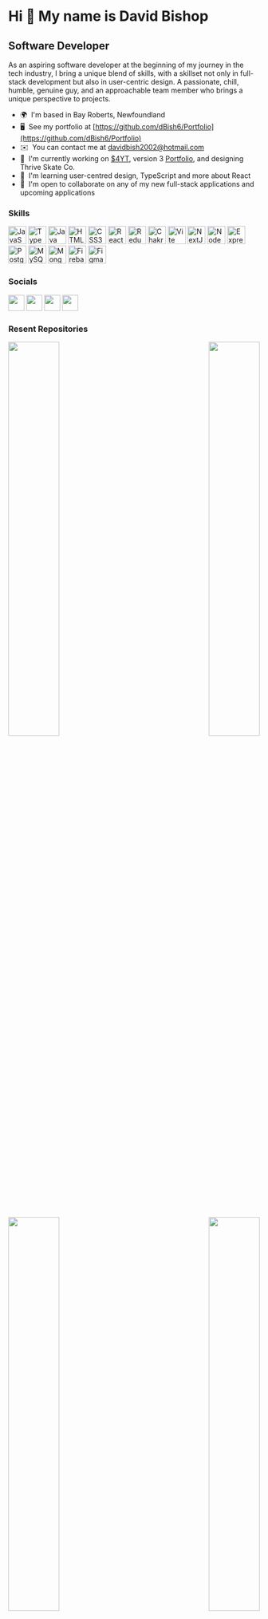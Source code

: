 Hi 👋 My name is David Bishop
=============================

Software Developer
------------------

As an aspiring software developer at the beginning of my journey in the tech industry, I bring a unique blend of skills, with a skillset not only in full-stack development but also in user-centric design. A passionate, chill, humble, genuine guy, and an approachable team member who brings a unique perspective to projects.

*   🌍  I'm based in Bay Roberts, Newfoundland
*   🖥️  See my portfolio at [https://github.com/dBish6/Portfolio](https://github.com/dBish6/Portfolio)
*   ✉️  You can contact me at [davidbish2002@hotmail.com](mailto:davidbish2002@hotmail.com)
*   🚀  I'm currently working on [$4YT](https://github.com/buildingu/s4yt_fe_2023), version 3 [Portfolio](https://github.com/dBish6/Portfolio), and designing Thrive Skate Co.
*   🧠  I'm learning user-centred design, TypeScript and more about React
*   🤝  I'm open to collaborate on any of my new full-stack applications and upcoming applications

### Skills

<p align="left">
<a href="https://developer.mozilla.org/en-US/docs/Web/JavaScript" target="_blank" rel="noreferrer"><img src="https://raw.githubusercontent.com/danielcranney/readme-generator/main/public/icons/skills/javascript-colored.svg" width="36" height="36" alt="JavaScript" /></a>
<a href="https://www.typescriptlang.org/" target="_blank" rel="noreferrer"><img src="https://raw.githubusercontent.com/danielcranney/readme-generator/main/public/icons/skills/typescript-colored.svg" width="36" height="36" alt="TypeScript" /></a>
<a href="https://www.oracle.com/java/" target="_blank" rel="noreferrer"><img src="https://raw.githubusercontent.com/danielcranney/readme-generator/main/public/icons/skills/java-colored.svg" width="36" height="36" alt="Java" /></a>
<a href="https://developer.mozilla.org/en-US/docs/Glossary/HTML5" target="_blank" rel="noreferrer"><img src="https://raw.githubusercontent.com/danielcranney/readme-generator/main/public/icons/skills/html5-colored.svg" width="36" height="36" alt="HTML5" /></a>
<a href="https://www.w3.org/TR/CSS/#css" target="_blank" rel="noreferrer"><img src="https://raw.githubusercontent.com/danielcranney/readme-generator/main/public/icons/skills/css3-colored.svg" width="36" height="36" alt="CSS3" /></a>
<a href="https://reactjs.org/" target="_blank" rel="noreferrer"><img src="https://raw.githubusercontent.com/danielcranney/readme-generator/main/public/icons/skills/react-colored.svg" width="36" height="36" alt="React" /></a>
<a href="https://redux.js.org/" target="_blank" rel="noreferrer"><img src="https://raw.githubusercontent.com/danielcranney/readme-generator/main/public/icons/skills/redux-colored.svg" width="36" height="36" alt="Redux" /></a>
<a href="https://chakra-ui.com/" target="_blank" rel="noreferrer"><img src="https://raw.githubusercontent.com/danielcranney/readme-generator/main/public/icons/skills/chakra-colored.svg" width="36" height="36" alt="Chakra UI" /></a>
<a href="https://vitejs.dev/" target="_blank" rel="noreferrer"><img src="https://raw.githubusercontent.com/danielcranney/readme-generator/main/public/icons/skills/vite-colored.svg" width="36" height="36" alt="Vite" /></a>
<a href="https://nextjs.org/docs" target="_blank" rel="noreferrer"><img src="https://raw.githubusercontent.com/danielcranney/readme-generator/main/public/icons/skills/nextjs-colored-dark.svg" width="36" height="36" alt="NextJs" /></a>
<a href="https://nodejs.org/en/" target="_blank" rel="noreferrer"><img src="https://raw.githubusercontent.com/danielcranney/readme-generator/main/public/icons/skills/nodejs-colored.svg" width="36" height="36" alt="NodeJS" /></a>
<a href="https://expressjs.com/" target="_blank" rel="noreferrer"><img src="https://raw.githubusercontent.com/danielcranney/readme-generator/main/public/icons/skills/express-colored-dark.svg" width="36" height="36" alt="Express" /></a>
<a href="https://www.postgresql.org/" target="_blank" rel="noreferrer"><img src="https://raw.githubusercontent.com/danielcranney/readme-generator/main/public/icons/skills/postgresql-colored.svg" width="36" height="36" alt="PostgreSQL" /></a>
<a href="https://www.mysql.com/" target="_blank" rel="noreferrer"><img src="https://raw.githubusercontent.com/danielcranney/readme-generator/main/public/icons/skills/mysql-colored.svg" width="36" height="36" alt="MySQL" /></a>
<a href="https://www.mongodb.com/" target="_blank" rel="noreferrer"><img src="https://raw.githubusercontent.com/danielcranney/readme-generator/main/public/icons/skills/mongodb-colored.svg" width="36" height="36" alt="MongoDB" /></a>
<a href="https://firebase.google.com/" target="_blank" rel="noreferrer"><img src="https://raw.githubusercontent.com/danielcranney/readme-generator/main/public/icons/skills/firebase-colored.svg" width="36" height="36" alt="Firebase" /></a>
<a href="https://www.figma.com/" target="_blank" rel="noreferrer"><img src="https://raw.githubusercontent.com/danielcranney/readme-generator/main/public/icons/skills/figma-colored.svg" width="36" height="36" alt="Figma" /></a>
</p>
                    
### Socials
                                
<p align="left">                         
<a href="https://discord.com/users/kingOFapples#0079" target="_blank" rel="noreferrer"><img src="https://raw.githubusercontent.com/danielcranney/readme-generator/main/public/icons/socials/discord.svg" width="32" height="32" /></a>                     
<a href="https://www.facebook.com/profile.php?id=100008327251671" target="_blank" rel="noreferrer"><img src="https://raw.githubusercontent.com/danielcranney/readme-generator/main/public/icons/socials/facebook.svg" width="32" height="32" /></a>                       
<a href="https://www.github.com/dBish6" target="_blank" rel="noreferrer"><img src="https://raw.githubusercontent.com/danielcranney/readme-generator/main/public/icons/socials/github-dark.svg" width="32" height="32" /></a>                       
<a href="https://www.linkedin.com/in/david-bishop-34a76b237/" target="_blank" rel="noreferrer"><img src="https://raw.githubusercontent.com/danielcranney/readme-generator/main/public/icons/socials/linkedin.svg" width="32" height="32" /></a>
</p>

### Resent Repositories

<div width="100%" align="center">
<a href="https://github.com/dBish6/Node_Chat_App_Demos" align="left"><img align="left" width="45%" src="https://github-readme-stats.vercel.app/api/pin/?username=dBish6&repo=Node_Chat_App_Demos&title_color=6366f1&text_color=ffffff&icon_color=6366f1&bg_color=1c1917&hide_border=true&locale=en" /></a>
<a href="https://github.com/dBish6/React_Server_Side_Rendering_Demos" align="right"><img align="right" width="45%" src="https://github-readme-stats.vercel.app/api/pin/?username=dBish6&repo=React_Server_Side_Rendering_Demos&title_color=6366f1&text_color=ffffff&icon_color=6366f1&bg_color=1c1917&hide_border=true&locale=en" /></a>
</div><br /><br /><br /><br /><br /><br /><br />

<br />


<div width="100%" align="center">
<a href="https://github.com/dBish6/Ideal_User_Authentication_Demos" align="left"><img align="left" width="45%" src="https://github-readme-stats.vercel.app/api/pin/?username=dBish6&repo=Ideal_User_Authentication_Demos&title_color=6366f1&text_color=ffffff&icon_color=6366f1&bg_color=1c1917&hide_border=true&locale=en" /></a>
<a href="https://github.com/dBish6/Scroll_Animations_Examples" align="right"><img align="right" width="45%" src="https://github-readme-stats.vercel.app/api/pin/?username=dBish6&repo=Scroll_Animations_Examples&title_color=6366f1&text_color=ffffff&icon_color=6366f1&bg_color=1c1917&hide_border=true&locale=en" /></a>
</div><br /><br /><br /><br /><br /><br /><br />

<br />

<div width="100%" align="center">
<a href="https://github.com/dBish6/Meta_Front-End_Developer_Capstone" align="left"><img align="left" width="45%" src="https://github-readme-stats.vercel.app/api/pin/?username=dBish6&repo=Meta_Front-End_Developer_Capstone&title_color=6366f1&text_color=ffffff&icon_color=6366f1&bg_color=1c1917&hide_border=true&locale=en" /></a>
<a href="https://github.com/dBish6/Quest_Casino_Full-Stack_App/tree/quest_casino_v1.2.8" align="right"><img align="right" width="45%" src="https://github-readme-stats.vercel.app/api/pin/?username=dBish6&repo=Quest_Casino_Full-Stack_App&title_color=6366f1&text_color=ffffff&icon_color=6366f1&bg_color=1c1917&hide_border=true&locale=en" /></a>
</div>

